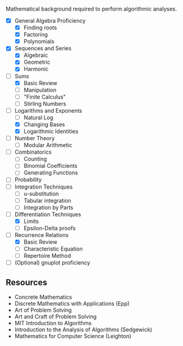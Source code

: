 
Mathematical background required to perform algorithmic analyses.

- [x] General Algebra Proficiency
	- [x] Finding roots
	- [x] Factoring
	- [x] Polynomials
- [x] Sequences and Series
	- [x] Algebraic
	- [x] Geometric
	- [x] Harmonic
- [ ] Sums
	- [x] Basic Review
	- [ ] Manipulation
	- [ ] "Finite Calculus"
	- [ ] Stirling Numbers
- [ ] Logarithms and Exponents
	- [ ] Natural Log
	- [x] Changing Bases
	- [x] Logarithmic Identities
- [ ] Number Theory
	- [ ] Modular Arithmetic
- [ ] Combinatorics
	- [ ] Counting
	- [ ] Binomial Coefficients
	- [ ] Generating Functions
- [ ] Probability
- [ ] Integration Techniques
	- [ ] u-substitution
	- [ ] Tabular integration
	- [ ] Integration by Parts 
- [ ] Differentiation Techniques
	- [x] Limits 
	- [ ] Epsilon-Delta proofs
- [ ] Recurrence Relations
	- [x] Basic Review
	- [ ] Characteristic Equation
	- [ ] Repertoire Method
- [ ] (Optional) gnuplot proficiency

## Resources

- Concrete Mathematics
- Discrete Mathematics with Applications (Epp)
- Art of Problem Solving
- Art and Craft of Problem Solving
- MIT Introduction to Algorithms
- Introduction to the Analysis of Algorithms (Sedgewick)
- Mathematics for Computer Science (Leighton)